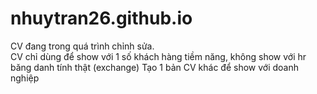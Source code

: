 # nhuytran26.github.io
CV đang trong quá trình chỉnh sửa. <br>
CV chỉ dùng để show với 1 số khách hàng tiềm năng, không show với hr băng danh tính thật (exchange)
Tạo 1 bản CV khác để show với doanh nghiệp
